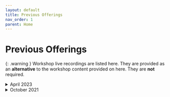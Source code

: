 ```yaml
---
layout: default
title: Previous Offerings
nav_order: 1
parent: Home
---
```


<!-- If you still want to provide access to old workshop recordings, this is the place! Full-length live workshop videos go here. -->
<!-- If you decide you don't need it, delete this page AND go to 'index.md', set has_children to false. -->


# Previous Offerings

{: .warning }
Workshop live recordings are listed here. They are provided as an **alternative** to the workshop content provided on here. They are **not** required.

<!-- ----------------------------------------------------------------- -->

<details markdown="1">
<summary>April 2023</summary> <!-- Change "Month Year" with the date of the recording ---> 
<iframe height="416" width="100%" allowfullscreen frameborder=0 src="https://echo360.ca/media/920779d4-4319-49f1-9b3a-d5c9ebb33723/public"></iframe>
[View original here.](https://echo360.ca/media/920779d4-4319-49f1-9b3a-d5c9ebb33723/public)
</details>

<!-- ----------------------------------------------------------------- -->

<details markdown="1">
<summary>October 2021</summary>
<iframe height="416" width="100%" allowfullscreen frameborder=0 src="https://echo360.ca/media/6c617415-72fc-42be-8acd-ce9c7c1dad02/public"></iframe>
[View original here.](https://echo360.ca/media/6c617415-72fc-42be-8acd-ce9c7c1dad02/public)
</details>